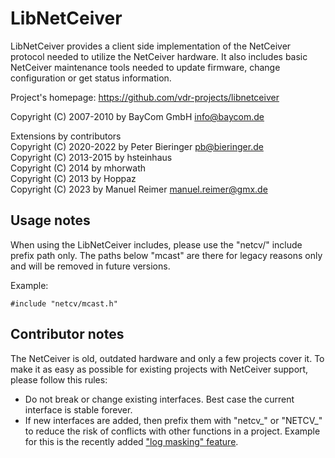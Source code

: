 LibNetCeiver
============

LibNetCeiver provides a client side implementation of the NetCeiver protocol needed to utilize the NetCeiver hardware. It also includes basic NetCeiver maintenance tools needed to update firmware, change configuration or get status information.

Project's homepage:
https://github.com/vdr-projects/libnetceiver

Copyright (C) 2007-2010 by BayCom GmbH <info@baycom.de>

Extensions by contributors  
Copyright (C) 2020-2022 by Peter Bieringer <pb@bieringer.de>  
Copyright (C) 2013-2015 by hsteinhaus  
Copyright (C) 2014      by mhorwath  
Copyright (C) 2013      by Hoppaz  
Copyright (C) 2023      by Manuel Reimer <manuel.reimer@gmx.de>

Usage notes
-----------

When using the LibNetCeiver includes, please use the "netcv/" include prefix path only. The paths below "mcast" are there for legacy reasons only and will be removed in future versions.

Example:
```
#include "netcv/mcast.h"
```

Contributor notes
-----------------

The NetCeiver is old, outdated hardware and only a few projects cover it. To make it as easy as possible for existing projects with NetCeiver support, please follow this rules:

- Do not break or change existing interfaces. Best case the current interface is stable forever.
- If new interfaces are added, then prefix them with "netcv_" or "NETCV_" to reduce the risk of conflicts with other functions in a project. Example for this is the recently added ["log masking" feature](https://github.com/vdr-projects/libnetceiver/blob/master/lib/logging.h).
